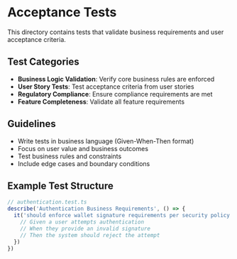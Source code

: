 # Acceptance Tests

This directory contains tests that validate business requirements and user acceptance criteria.

## Test Categories

- **Business Logic Validation**: Verify core business rules are enforced
- **User Story Tests**: Test acceptance criteria from user stories
- **Regulatory Compliance**: Ensure compliance requirements are met
- **Feature Completeness**: Validate all feature requirements

## Guidelines

- Write tests in business language (Given-When-Then format)
- Focus on user value and business outcomes
- Test business rules and constraints
- Include edge cases and boundary conditions

## Example Test Structure

```typescript
// authentication.test.ts
describe('Authentication Business Requirements', () => {
  it('should enforce wallet signature requirements per security policy', async () => {
    // Given a user attempts authentication
    // When they provide an invalid signature
    // Then the system should reject the attempt
  })
})
```
